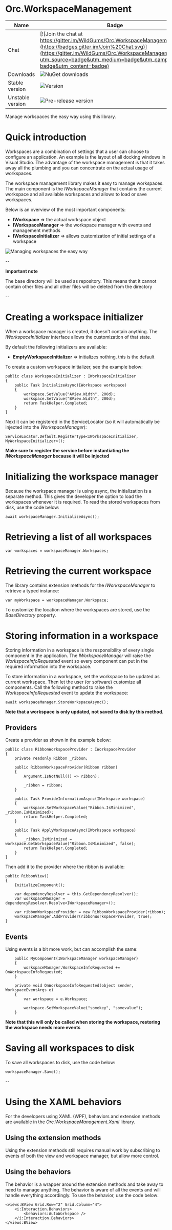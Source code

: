 Orc.WorkspaceManagement
=======================

Name|Badge
---|---
Chat|[![Join the chat at https://gitter.im/WildGums/Orc.WorkspaceManagement](https://badges.gitter.im/Join%20Chat.svg)](https://gitter.im/WildGums/Orc.WorkspaceManagement?utm_source=badge&utm_medium=badge&utm_campaign=pr-badge&utm_content=badge)
Downloads|![NuGet downloads](https://img.shields.io/nuget/dt/orc.workspacemanagement.svg)
Stable version|![Version](https://img.shields.io/nuget/v/orc.workspacemanagement.svg)
Unstable version|![Pre-release version](https://img.shields.io/nuget/vpre/orc.workspacemanagement.svg)

Manage workspaces the easy way using this library.

# Quick introduction

Workspaces are a combination of settings that a user can choose to configure an application. An example is the layout of all docking windows in Visual Studio. The advantage of the workspace management is that it takes away all the plumbing and you can concentrate on the actual usage of workspaces.

The workspace management library makes it easy to manage workspaces. The main component is the *IWorkspaceManager* that contains the current workspace and all available workspaces and allows to load or save workspaces.

Below is an overview of the most important components:

- **IWorkspace** => the actual workspace object
- **IWorkspaceManager** => the workspace manager with events and management methods
- **IWorkspaceInitializer** => allows customization of initial settings of a workspace

![Managing workspaces the easy way](../images/orc.workspacemanagement/introduction/workspace_handling.gif)  

-- 
 
**Important note** 

The base directory will be used as repository. This means that it cannot contain other files and all other files will be deleted from the directory

-- 

# Creating a workspace initializer

When a workspace manager is created, it doesn't contain anything. The *IWorkspaceInitializer* interface allows the customization of that state. 

By default the following initializers are available:

* **EmptyWorkspaceInitializer** => initializes nothing, this is the default

To create a custom workspace initializer, see the example below:

    public class WorkspaceInitializer : IWorkspaceInitializer
    {
        public Task InitializeAsync(IWorkspace workspace)
        {
            workspace.SetValue("AView.Width", 200d);
            workspace.SetValue("BView.Width", 200d);
            return TaskHelper.Completed;
        }
    }

Next it can be registered in the ServiceLocator (so it will automatically be injected into the *WorkspaceManager*):

	ServiceLocator.Default.RegisterType<IWorkspaceInitializer, MyWorkspaceInitializer>();


**Make sure to register the service before instantiating the *IWorkspaceManager* because it will be injected**

# Initializing the workspace manager

Because the workspace manager is using async, the initialization is a separate method. This gives the developer the option to load the workspaces whenever it is required. To read the stored workspaces from disk, use the code below:

	await workspaceManager.InitializeAsync(); 

# Retrieving a list of all workspaces

    var workspaces = workspaceManager.Workspaces;

# Retrieving the current workspace

The library contains extension methods for the *IWorkspaceManager* to retrieve a typed instance:

	var myWorkspace = workspaceManager.Workspace;

To customize the location where the workspaces are stored, use the *BaseDirectory* property.

# Storing information in a workspace

Storing information in a workspace is the responsibility of every single component in the application. The *IWorkspaceManager* will raise the *WorkspaceInfoRequested* event so every component can put in the required information into the workspace.

To store information in a workspace, set the workspace to be updated as current workspace. Then let the user (or software) customize all components. Call the following method to raise the *WorkspaceInfoRequested* event to update the workspace:

    await workspaceManager.StoreWorkspaceAsync();

**Note that a workspace is only updated, not saved to disk by this method**.

## Providers

Create a provider as shown in the example below:

    public class RibbonWorkspaceProvider : IWorkspaceProvider
    {
        private readonly Ribbon _ribbon;

        public RibbonWorkspaceProvider(Ribbon ribbon)
        {
            Argument.IsNotNull(() => ribbon);

            _ribbon = ribbon;
        }

        public Task ProvideInformationAsync(IWorkspace workspace)
        {
            workspace.SetWorkspaceValue("Ribbon.IsMinimized", _ribbon.IsMinimized);
            return TaskHelper.Completed;
        }

        public Task ApplyWorkspaceAsync(IWorkspace workspace)
        {
            _ribbon.IsMinimized = workspace.GetWorkspaceValue("Ribbon.IsMinimized", false);
            return TaskHelper.Completed;
        }
    }

Then add it to the provider where the ribbon is available:

    public RibbonView()
    {
        InitializeComponent();

        var dependencyResolver = this.GetDependencyResolver();
        var workspaceManager = dependencyResolver.Resolve<IWorkspaceManager>();

        var ribbonWorkspaceProvider = new RibbonWorkspaceProvider(ribbon);
        workspaceManager.AddProvider(ribbonWorkspaceProvider, true);
    }

## Events

Using events is a bit more work, but can accomplish the same:

        public MyComponent(IWorkspaceManager workspaceManager)
        {
            workspaceManager.WorkspaceInfoRequested += OnWorkspaceInfoRequested;
        }

        private void OnWorkspaceInfoRequested(object sender, WorkspaceEventArgs e)
        {
            var workspace = e.Workspace;

            workspace.SetWorkspaceValue("somekey", "somevalue");
        }

**Note that this will only be called when storing the workspace, restoring the workspace needs more events**     


# Saving all workspaces to disk

To save all workspaces to disk, use the code below:

    workspaceManager.Save();

-- 

# Using the XAML behaviors

For the developers using XAML (WPF), behaviors and extension methods are available in the *Orc.WorkspaceManagement.Xaml* library.

## Using the extension methods

Using the extension methods still requires manual work by subscribing to events of both the view and workspace manager, but allow more control.

## Using the behaviors

The behavior is a wrapper around the extension methods and take away to need to manage anything. The behavior is aware of all the events and will handle everything accordingly. To use the behavior, use the code below:

    <views:BView Grid.Row="2" Grid.Column="4">
        <i:Interaction.Behaviors>
            <behaviors:AutoWorkspace />
        </i:Interaction.Behaviors>
    </views:BView>
